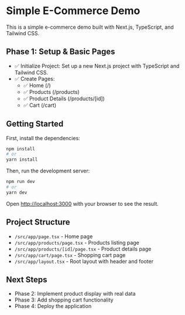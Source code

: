 # Simple E-Commerce Demo

This is a simple e-commerce demo built with Next.js, TypeScript, and Tailwind CSS.

## Phase 1: Setup & Basic Pages

- ✅ Initialize Project: Set up a new Next.js project with TypeScript and Tailwind CSS.
- ✅ Create Pages:
  - ✅ Home (/)
  - ✅ Products (/products)
  - ✅ Product Details (/products/[id])
  - ✅ Cart (/cart)

## Getting Started

First, install the dependencies:

```bash
npm install
# or
yarn install
```

Then, run the development server:

```bash
npm run dev
# or
yarn dev
```

Open [http://localhost:3000](http://localhost:3000) with your browser to see the result.

## Project Structure

- `/src/app/page.tsx` - Home page
- `/src/app/products/page.tsx` - Products listing page
- `/src/app/products/[id]/page.tsx` - Product details page
- `/src/app/cart/page.tsx` - Shopping cart page
- `/src/app/layout.tsx` - Root layout with header and footer

## Next Steps

- Phase 2: Implement product display with real data
- Phase 3: Add shopping cart functionality
- Phase 4: Deploy the application